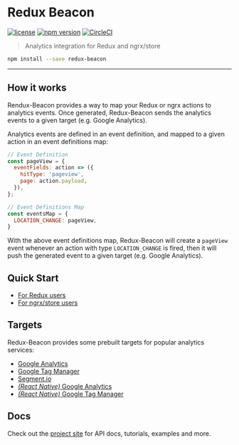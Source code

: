 # Redux Beacon
[![license](https://img.shields.io/github/license/rangle/redux-beacon.svg)](LICENSE)
[![npm version](https://img.shields.io/npm/v/redux-beacon.svg)](https://www.npmjs.com/package/redux-beacon)
[![CircleCI](https://img.shields.io/circleci/project/github/rangle/redux-beacon.svg)](https://circleci.com/gh/rangle/redux-beacon)

> Analytics integration for Redux and ngrx/store

```bash
npm install --save redux-beacon
```
----

## How it works

Rendux-Beacon provides a way to map your Redux or ngrx actions to
analytics events. Once generated, Redux-Beacon sends the analytics
events to a given target (e.g. Google Analytics).

Analytics events are defined in an event definition, and mapped to a
given action in an event definitions map:

```js
// Event Definition
const pageView = {
  eventFields: action => ({
    hitType: 'pageview',
    page: action.payload,
  }),
};

// Event Definitions Map
const eventsMap = {
  LOCATION_CHANGE: pageView,
}
```

With the above event definitions map, Redux-Beacon will create a
`pageView` event whenever an action with type `LOCATION_CHANGE` is
fired, then it will push the generated event to a given target
(e.g. Google Analytics).

## Quick Start
 - [For Redux users]()
 - [For ngrx/store users]()

## Targets
Redux-Beacon provides some prebuilt targets for popular analytics
services:
 - [Google Analytics]()
 - [Google Tag Manager]()
 - [Segment.io]()
 - [_(React Native)_ Google Analytics]()
 - [_(React Native)_ Google Tag Manager]()

## Docs
Check out the [project site](https://rangle.github.io/redux-beacon/)
for API docs, tutorials, examples and more.
